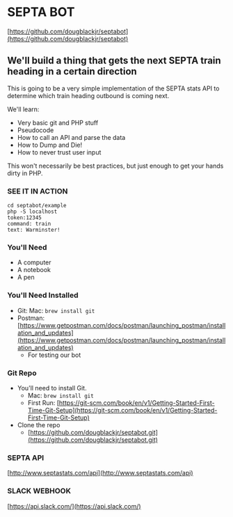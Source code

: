 # SEPTA BOT
[https://github.com/dougblackjr/septabot](https://github.com/dougblackjr/septabot)

## We'll build a thing that gets the next SEPTA train heading in a certain direction

This is going to be a very simple implementation of the SEPTA stats API to determine which train heading outbound is coming next.

We'll learn:
+ Very basic git and PHP stuff
+ Pseudocode
+ How to call an API and parse the data
+ How to Dump and Die!
+ How to never trust user input

This won't necessarily be best practices, but just enough to get your hands dirty in PHP.

### SEE IT IN ACTION
```
cd septabot/example
php -S localhost
token:12345
command: train
text: Warminster!
```

### You'll Need
+ A computer
+ A notebook
+ A pen

### You'll Need Installed
+ Git: Mac: `brew install git`
+ Postman: [https://www.getpostman.com/docs/postman/launching_postman/installation_and_updates](https://www.getpostman.com/docs/postman/launching_postman/installation_and_updates)
    + For testing our bot

### Git Repo
+ You'll need to install Git.
    + Mac: `brew install git`
    + First Run: [https://git-scm.com/book/en/v1/Getting-Started-First-Time-Git-Setup](https://git-scm.com/book/en/v1/Getting-Started-First-Time-Git-Setup)
+ Clone the repo
    + [https://github.com/dougblackjr/septabot.git](https://github.com/dougblackjr/septabot.git)

### SEPTA API
[http://www.septastats.com/api](http://www.septastats.com/api)

### SLACK WEBHOOK
[https://api.slack.com/](https://api.slack.com/)